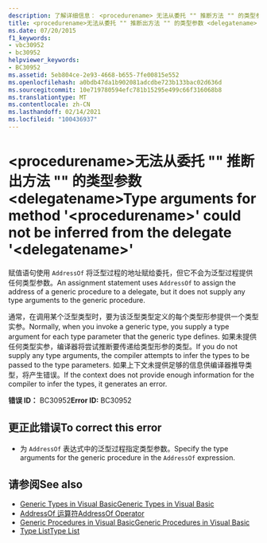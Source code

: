 ```yaml
---
description: 了解详细信息： <procedurename> 无法从委托 "" 推断方法 "" 的类型参数 <delegatename>
title: <procedurename>无法从委托 "" 推断出方法 "" 的类型参数 <delegatename>
ms.date: 07/20/2015
f1_keywords:
- vbc30952
- bc30952
helpviewer_keywords:
- BC30952
ms.assetid: 5eb804ce-2e93-4668-b655-7fe00815e552
ms.openlocfilehash: a0bdb47da1b902081adcdbe723b133bac02d636d
ms.sourcegitcommit: 10e719780594efc781b15295e499c66f316068b8
ms.translationtype: MT
ms.contentlocale: zh-CN
ms.lasthandoff: 02/14/2021
ms.locfileid: "100436937"
---
```

# <a name="type-arguments-for-method-procedurename-could-not-be-inferred-from-the-delegate-delegatename"></a><span data-ttu-id="b2b34-103">\<procedurename>无法从委托 "" 推断出方法 "" 的类型参数 \<delegatename></span><span class="sxs-lookup"><span data-stu-id="b2b34-103">Type arguments for method '\<procedurename>' could not be inferred from the delegate '\<delegatename>'</span></span>

<span data-ttu-id="b2b34-104">赋值语句使用 `AddressOf` 将泛型过程的地址赋给委托，但它不会为泛型过程提供任何类型参数。</span><span class="sxs-lookup"><span data-stu-id="b2b34-104">An assignment statement uses `AddressOf` to assign the address of a generic procedure to a delegate, but it does not supply any type arguments to the generic procedure.</span></span>  
  
 <span data-ttu-id="b2b34-105">通常，在调用某个泛型类型时，要为该泛型类型定义的每个类型形参提供一个类型实参。</span><span class="sxs-lookup"><span data-stu-id="b2b34-105">Normally, when you invoke a generic type, you supply a type argument for each type parameter that the generic type defines.</span></span> <span data-ttu-id="b2b34-106">如果未提供任何类型实参，编译器将尝试推断要传递给类型形参的类型。</span><span class="sxs-lookup"><span data-stu-id="b2b34-106">If you do not supply any type arguments, the compiler attempts to infer the types to be passed to the type parameters.</span></span> <span data-ttu-id="b2b34-107">如果上下文未提供足够的信息供编译器推导类型，将产生错误。</span><span class="sxs-lookup"><span data-stu-id="b2b34-107">If the context does not provide enough information for the compiler to infer the types, it generates an error.</span></span>  
  
 <span data-ttu-id="b2b34-108">**错误 ID：** BC30952</span><span class="sxs-lookup"><span data-stu-id="b2b34-108">**Error ID:** BC30952</span></span>  
  
## <a name="to-correct-this-error"></a><span data-ttu-id="b2b34-109">更正此错误</span><span class="sxs-lookup"><span data-stu-id="b2b34-109">To correct this error</span></span>  
  
- <span data-ttu-id="b2b34-110">为 `AddressOf` 表达式中的泛型过程指定类型参数。</span><span class="sxs-lookup"><span data-stu-id="b2b34-110">Specify the type arguments for the generic procedure in the `AddressOf` expression.</span></span>  
  
## <a name="see-also"></a><span data-ttu-id="b2b34-111">请参阅</span><span class="sxs-lookup"><span data-stu-id="b2b34-111">See also</span></span>

- [<span data-ttu-id="b2b34-112">Generic Types in Visual Basic</span><span class="sxs-lookup"><span data-stu-id="b2b34-112">Generic Types in Visual Basic</span></span>](../programming-guide/language-features/data-types/generic-types.md)
- [<span data-ttu-id="b2b34-113">AddressOf 运算符</span><span class="sxs-lookup"><span data-stu-id="b2b34-113">AddressOf Operator</span></span>](../language-reference/operators/addressof-operator.md)
- [<span data-ttu-id="b2b34-114">Generic Procedures in Visual Basic</span><span class="sxs-lookup"><span data-stu-id="b2b34-114">Generic Procedures in Visual Basic</span></span>](../programming-guide/language-features/data-types/generic-procedures.md)
- [<span data-ttu-id="b2b34-115">Type List</span><span class="sxs-lookup"><span data-stu-id="b2b34-115">Type List</span></span>](../language-reference/statements/type-list.md)
